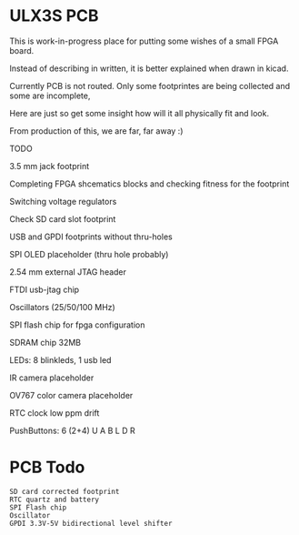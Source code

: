 # ULX3S PCB

This is work-in-progress place for putting
some wishes of a small FPGA board.

Instead of describing in written, 
it is better explained when drawn in kicad.

Currently PCB is not routed. Only some footprintes 
are being collected and some are incomplete,

Here are just so get some insight how will it all
physically fit and look.

From production of this, we are far, far away :)

TODO

3.5 mm jack footprint

Completing FPGA shcematics blocks and
checking fitness for the footprint

Switching voltage regulators

Check SD card slot footprint

USB and GPDI footprints without thru-holes

SPI OLED placeholder (thru hole probably)

2.54 mm external JTAG header

FTDI usb-jtag chip

Oscillators (25/50/100 MHz)

SPI flash chip for fpga configuration

SDRAM chip 32MB

LEDs: 8 blinkleds, 1 usb led

IR camera placeholder

OV767 color camera placeholder

RTC clock low ppm drift

PushButtons: 6 (2+4)
             U
    A B    L D R


# PCB Todo
    SD card corrected footprint
    RTC quartz and battery
    SPI Flash chip
    Oscillator
    GPDI 3.3V-5V bidirectional level shifter
